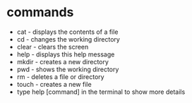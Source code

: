 # commands

- cat - displays the contents of a file
- cd - changes the working directory
- clear - clears the screen
- help - displays this help message
- mkdir - creates a new directory
- pwd - shows the working directory
- rm - deletes a file or directory
- touch - creates a new file
- type help [command] in the terminal to show more details
